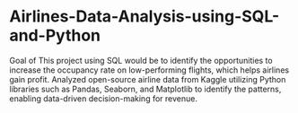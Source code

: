 # Airlines-Data-Analysis-using-SQL-and-Python
Goal of This project using SQL would be to identify the opportunities to increase the occupancy rate on low-performing flights, which helps airlines gain profit. Analyzed open-source airline data from Kaggle utilizing Python libraries such as Pandas, Seaborn, and Matplotlib to identify the patterns, enabling data-driven decision-making for revenue.
